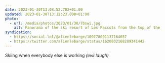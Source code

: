 ```yaml
---
date: 2023-01-30T13:08:52.702+01:00
updated: 2023-01-30T13:12:23.008+01:00
photo:
  - url: /media/photos/2023/01/30/7bswi.jpg
    alt: Panorama of the ski resort of Les Paccots from the top of the Grand Vérollys ski lift towards the Pralet. The ski slopes are deserted and the sky is blue and sunny.
syndication:
  - https://social.lol/@alienlebarge/109778091137164657
  - https://twitter.com/alienlebarge/status/1620032168289341442
---
```

Skiing when everybody else is working _(evil laugh)_
